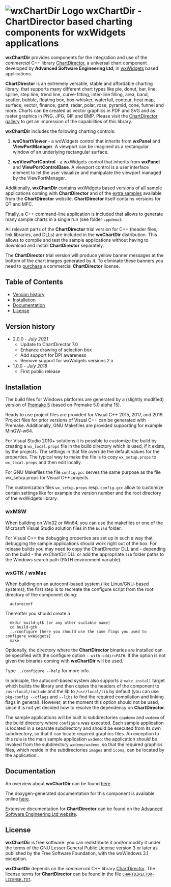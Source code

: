 # ![wxChartDir Logo](docs/wxchartdir.png) wxChartDir - ChartDirector based charting components for wxWidgets applications

**wxChartDir** provides components for the integration
and use of the _commercial_ C++ library [ChartDirector](https://www.advsofteng.com/index.html),
a universal chart component developed by **Advanced Software Engineering Ltd**,
in [wxWidgets](https://www.wxwidgets.org) based applications.

**ChartDirector** is an extremely versatile, stable and affordable charting library, that
supports many different chart types like pie, donut, bar, line, spline, step line,
trend line, curve-fitting, inter-line filling, area, band, scatter, bubble, floating box,
box-whisker, waterfall, contour, heat map, surface, vector, finance, gantt, radar, polar,
rose, pyramid, cone, funnel and more. Charts can be created as vector graphics in PDF and
SVG and as raster graphics in PNG, JPG, GIF and BMP. Please visit the
[ChartDirector gallery](https://www.advsofteng.com/gallery.html) to get an impression of
the capabilities of this library.

**wxChartDir** includes the following charting controls:

1. **wxChartViewer** - a wxWidgets control that inherits from **wxPanel** and **ViewPortManager**.
   A viewport can be imagined as a rectangular window of an underlying rectangular surface.
   
2. **wxViewPortControl** - a wxWidgets control that inherits from **wxPanel** and **ViewPortControlBase**.
   A viewport control is a user interface element to let the user visualize and manipulate the viewport managed by the ViewPortManager.

Additionally, **wxChartDir** contains wxWidgets based versions of all sample applications coming with
**ChartDirector** and of the [extra samples](https://www.advsofteng.com/tutorials/extra.html)
available from the **ChartDirector** website. **ChartDirector** itself contains versions for QT and MFC.

Finally, a C++ command-line application is included that allows to generate many sample charts
in a single run (see folder `cppdemo`).

All relevant parts of the **ChartDirector** trial version for C++ (header files, link libraries,
and DLLs) are included in the **wxChartDir** distribution. This allows to compile and test the
sample applications without having to download and install **ChartDirector** separately.

The **ChartDirector** trial version will produce yellow banner messages at the bottom
of the chart images generated by it. To eliminate these banners you need to
[purchase](https://www.advsofteng.com/purchase.html) a commercial **ChartDirector** license.

## Table of Contents

- [Version history](#history)
- [Installation](#install)
- [Documentation](#documentation)
- [License](#license)

## <a name="history"></a>Version history

* 2.0.0 - *July 2021*
  - Update to ChartDirector 7.0
  - Enhance drawing of selection box
  - Add support for DPI awareness
  - Remove support for wxWidgets versions 2.x
* 1.0.0 - *July 2018*
  - First public release

## <a name="install" />Installation

The build files for Windows platforms are generated by a (slightly modified)
version of [Premake 5](https://premake.github.io/) (based on Premake 5.0 alpha 15).

Ready to use project files are provided for Visual C++ 2015, 2017, and 2019.
Project files for prior versions of Visual C++ can be generated with Premake.
Additionally, GNU Makefiles are provided supporting for example MinGW-w64.

For Visual Studio 2010+ solutions it is possible to customize the build
by creating a `wx_local.props` file in the build directory which is used,
if it exists, by the projects. The settings in that file override the
default values for the properties. The typical way to make the file is
to copy `wx_setup.props` to `wx_local.props` and then edit locally.

For GNU Makefiles the file `config.gcc` serves the same purpose as the
file wx_setup.props for Visual C++ projects.

The customization files `wx_setup.props` resp. `config.gcc` allow to
customize certain settings like for example the version number and the
root directory of the wxWidgets library.

### wxMSW

When building on Win32 or Win64, you can use the makefiles or one of the
Microsoft Visual Studio solution files in the `build` folder.

For Visual C++ the debugging properties are set up in such a way that
debugging the sample applications should work right out of the box. For
release builds you may need to copy the ChartDirector DLL and -
depending on the build - the wxChartDir DLL or add the appropriate
`lib` folder paths to the Windows search path (PATH environment variable).

### wxGTK / wxMac

When building on an autoconf-based system (like Linux/GNU-based
systems), the first step is to recreate the configure script from
the root directory of the component doing:

```
  autoreconf
```

Thereafter you should create a

```
  mkdir build-gtk [or any other suitable name]
  cd build-gtk
  ../configure [here you should use the same flags you used to configure wxWidgets]
  make
```

Optionally, the directory where the **ChartDirector** binaries are installed can be
specified with the configure option `--with-cddir=PATH`. If the option is not given
the binaries coming with **wxChartDir** will be used.

Type `../configure --help` for more info.

In principle, the autoconf-based system also supports a `make install` target which
builds the library and then copies the headers of the component to
`/usr/local/include` and the lib to `/usr/local/lib` by default (you can use
`pkg-config --cflags` and `--libs` to find the required compilation and
linking flags in general). However, at the moment this option should not be used,
since it is not yet decided how to resolve the dependency on **ChartDirector**.

The sample applications will be built in subdirectories `cppdemo` and `wxdemo` of
the build directory where `configure` was executed. Each sample application is
located in a separate subdirectory and should be executed from its own subdirectory,
so that it can locate required graphics files. An exception to this rule is the main
sample application `wxdemo`: the application should be invoked from the subdirectory
`wxdemo/wxdemo`, so that the required graphics files, which reside in the subdirectories
`images` and `icons`, can be located by the application..

## <a name="documentation" />Documentation

An overview about **wxChartDir** can be found [here](https://utelle.github.io/wxchartdir/).

The doxygen-generated documentation for this component is available online [here](http://utelle.github.io/wxchartdir/docs/html/index.html).

Extensive documentation for **ChartDirector** can be found on the
[Advanced Software Engineering Ltd website](https://www.advsofteng.com/doc/cdcpp.htm).

## <a name="license" />License

**wxChartDir** is free software: you can redistribute it and/or modify it
under the terms of the GNU Lesser General Public License version 3
or later as published by the Free Software Foundation,
with the wxWindows 3.1 exception.

**wxChartDir** depends on the _commercial_ C++ library
[ChartDirector](https://www.advsofteng.com/index.html). The license terms for
**ChartDirector** can be found in the file
[`CHARTDIRECTOR-LICENSE.TXT`](CHARTDIRECTOR-LICENSE.TXT).
